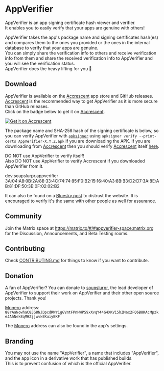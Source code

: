 # AppVerifier

AppVerifier is an app signing certificate hash viewer and verifier.\
It enables you to easily verify that your apps are genuine with others!

AppVerifier takes the app's package name and signing certificates hash(es) and compares them to the ones you provided or the ones in the internal database to verify that your apps are genuine.\
You can simply share the verification info to others and receive verification info from them and
share the received verification info to AppVerifier and you will see the verification status.\
AppVerifier does the heavy lifting for you 💪

## Download

AppVerifier is available on the [Accrescent](https://accrescent.app) app store and GitHub releases. [Accrescent](https://accrescent.app) is the recommended way to get AppVerifier as it is more secure than GitHub releases.\
Click on the badge below to get it on [Accrescent](https://accrescent.app).

<a href="https://accrescent.app/app/dev.soupslurpr.appverifier">
                            <img alt="Get it on Accrescent" src="https://accrescent.app/badges/get-it-on.png">
                        </a>
                        
The package name and SHA-256 hash of the signing certificate is below, so you can verify AppVerifier with [`apksigner`](https://developer.android.com/studio/command-line/apksigner#usage-verify) using `apksigner verify --print-certs AppVerifier-X.Y.Z.apk` if you are downloading the APK. If you are downloading from [Accrescent](https://accrescent.app) then you should verify [Accrescent](https://accrescent.app) itself [here](https://accrescent.app/faq#verifying).

DO NOT use AppVerifier to verify itself!\
Also DO NOT use AppVerifier to verify Accrescent if you downloaded AppVerifier from it.

dev.soupslurpr.appverifier\
3A:04:A8:0B:2A:88:33:4C:74:74:85:F0:B2:15:16:40:A3:8B:B3:D2:D7:3A:8E:AB:81:DF:50:3E:0F:02:02:B2


It can also be found on a [Bluesky post](https://bsky.app/profile/soupslurpr.dev/post/3khnczlribj2i) to distrust the website. It is encouraged to verify it's the same with other people as well for assurance.

## Community

Join the Matrix space at https://matrix.to/#/#appverifier-space:matrix.org for the Discussion, Announcements, and Beta Testing rooms.

## Contributing

Check [CONTRIBUTING.md](https://github.com/soupslurpr/AppVerifier/blob/master/CONTRIBUTING.md) for things to know
if you want to contribute.

## Donation

A fan of AppVerifier? You can donate to [soupslurpr](https://github.com/soupslurpr), the lead developer of AppVerifier to support their work on AppVerifier and their other open source projects. Thank you!

[Monero](https://www.getmonero.org/) address:\
`88rAaNowhaC8JG8NJDpcdRWr1gGVmtFPnHWPS9xXvqY44G4XKVi5hZMax2FQ6B8KAcMpzkeJAhNek8qMHZjjwvkEKuiyBKF`

The [Monero](https://www.getmonero.org/) address can also be found in the app's settings.

## Branding

You may not use the name "AppVerifier", a name that includes "AppVerifier", and the app icon in a derivative work that has published builds.\
This is to prevent confusion of which is the official AppVerifier.
